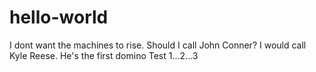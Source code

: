 # hello-world
I dont want the machines to rise. 
Should I call John Conner?
I would call Kyle Reese. He's the first domino
Test 1...2...3
